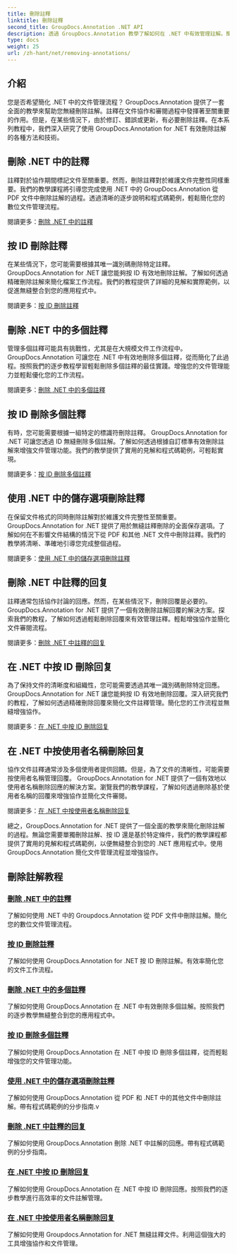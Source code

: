 ```yaml
---
title: 刪除註釋
linktitle: 刪除註釋
second_title: GroupDocs.Annotation .NET API
description: 透過 GroupDocs.Annotation 教學了解如何在 .NET 中有效管理註解。簡化您的文件工作流程並無縫增強協作。
type: docs
weight: 25
url: /zh-hant/net/removing-annotations/
---
```

## 介紹

您是否希望簡化 .NET 中的文件管理流程？ GroupDocs.Annotation 提供了一套全面的教學來幫助您無縫刪除註解。註釋在文件協作和審閱過程中發揮著至關重要的作用。但是，在某些情況下，由於修訂、錯誤或更新，有必要刪除註釋。在本系列教程中，我們深入研究了使用 GroupDocs.Annotation for .NET 有效刪除註解的各種方法和技術。

## 刪除 .NET 中的註釋
註釋對於協作期間標記文件至關重要。然而，刪除註釋對於維護文件完整性同樣重要。我們的教學課程將引導您完成使用 .NET 中的 GroupDocs.Annotation 從 PDF 文件中刪除註解的過程。透過清晰的逐步說明和程式碼範例，輕鬆簡化您的數位文件管理流程。

閱讀更多：[刪除 .NET 中的註釋](./remove-annotations/)

## 按 ID 刪除註釋
在某些情況下，您可能需要根據其唯一識別碼刪除特定註釋。 GroupDocs.Annotation for .NET 讓您能夠按 ID 有效地刪除註解。了解如何透過精確刪除註解來簡化檔案工作流程。我們的教程提供了詳細的見解和實際範例，以促進無縫整合到您的應用程式中。

閱讀更多：[按 ID 刪除註釋](./remove-annotations-by-id/)

## 刪除 .NET 中的多個註釋
管理多個註釋可能具有挑戰性，尤其是在大規模文件工作流程中。 GroupDocs.Annotation 可讓您在 .NET 中有效地刪除多個註釋，從而簡化了此過程。按照我們的逐步教程學習輕鬆刪除多個註釋的最佳實踐。增強您的文件管理能力並輕鬆優化您的工作流程。

閱讀更多：[刪除 .NET 中的多個註釋](./remove-multiple-annotations/)

## 按 ID 刪除多個註釋
有時，您可能需要根據一組特定的標識符刪除註釋。 GroupDocs.Annotation for .NET 可讓您透過 ID 無縫刪除多個註解。了解如何透過根據自訂標準有效刪除註解來增強文件管理功能。我們的教學提供了實用的見解和程式碼範例，可輕鬆實現。

閱讀更多：[按 ID 刪除多個註釋](./remove-multiple-annotations-by-ids/)

## 使用 .NET 中的儲存選項刪除註釋
在保留文件格式的同時刪除註解對於維護文件完整性至關重要。 GroupDocs.Annotation for .NET 提供了用於無縫註釋刪除的全面保存選項。了解如何在不影響文件結構的情況下從 PDF 和其他 .NET 文件中刪除註釋。我們的教學將清晰、準確地引導您完成整個過程。

閱讀更多：[使用 .NET 中的儲存選項刪除註釋](./remove-annotations-using-save-options/)

## 刪除 .NET 中註釋的回复
註釋通常包括協作討論的回應。然而，在某些情況下，刪除回覆是必要的。 GroupDocs.Annotation for .NET 提供了一個有效刪除註解回覆的解決方案。探索我們的教程，了解如何透過輕鬆刪除回覆來有效管理註釋。輕鬆增強協作並簡化文件審閱流程。

閱讀更多：[刪除 .NET 中註釋的回复](./remove-replies-to-annotations/)

## 在 .NET 中按 ID 刪除回复
為了保持文件的清晰度和組織性，您可能需要透過其唯一識別碼刪除特定回應。 GroupDocs.Annotation for .NET 讓您能夠按 ID 有效地刪除回覆。深入研究我們的教程，了解如何透過精確刪除回覆來簡化文件註釋管理。簡化您的工作流程並無縫增強協作。

閱讀更多：[在 .NET 中按 ID 刪除回复](./remove-replies-by-id/)

## 在 .NET 中按使用者名稱刪除回复
協作文件註釋通常涉及多個使用者提供回饋。但是，為了文件的清晰性，可能需要按使用者名稱管理回覆。 GroupDocs.Annotation for .NET 提供了一個有效地以使用者名稱刪除回應的解決方案。瀏覽我們的教學課程，了解如何透過刪除基於使用者名稱的回覆來增強協作並簡化文件審閱。

閱讀更多：[在 .NET 中按使用者名稱刪除回复](./remove-replies-by-username/)

總之，GroupDocs.Annotation for .NET 提供了一個全面的教學來簡化刪除註解的過程。無論您需要單獨刪除註解、按 ID 還是基於特定條件，我們的教學課程都提供了實用的見解和程式碼範例，以便無縫整合到您的 .NET 應用程式中。使用 GroupDocs.Annotation 簡化文件管理流程並增強協作。
## 刪除註解教程
### [刪除 .NET 中的註釋](./remove-annotations/)
了解如何使用 .NET 中的 Groupdocs.Annotation 從 PDF 文件中刪除註解。簡化您的數位文件管理流程。
### [按 ID 刪除註釋](./remove-annotations-by-id/)
了解如何使用 GroupDocs.Annotation for .NET 按 ID 刪除註解。有效率簡化您的文件工作流程。
### [刪除 .NET 中的多個註釋](./remove-multiple-annotations/)
了解如何使用 GroupDocs.Annotation 在 .NET 中有效刪除多個註解。按照我們的逐步教學無縫整合到您的應用程式中。
### [按 ID 刪除多個註釋](./remove-multiple-annotations-by-ids/)
了解如何使用 GroupDocs.Annotation 在 .NET 中按 ID 刪除多個註釋，從而輕鬆增強您的文件管理功能。
### [使用 .NET 中的儲存選項刪除註釋](./remove-annotations-using-save-options/)
了解如何使用 GroupDocs.Annotation 從 PDF 和 .NET 中的其他文件中刪除註解。帶有程式碼範例的分步指南.v
### [刪除 .NET 中註釋的回复](./remove-replies-to-annotations/)
了解如何使用 GroupDocs.Annotation 刪除 .NET 中註解的回應。帶有程式碼範例的分步指南。
### [在 .NET 中按 ID 刪除回复](./remove-replies-by-id/)
了解如何使用 GroupDocs.Annotation 在 .NET 中按 ID 刪除回應。按照我們的逐步教學進行高效率的文件註解管理。
### [在 .NET 中按使用者名稱刪除回复](./remove-replies-by-username/)
了解如何使用 Groupdocs.Annotation for .NET 無縫註釋文件。利用這個強大的工具增強協作和文件管理。